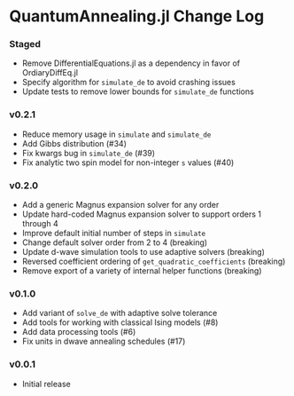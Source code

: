 QuantumAnnealing.jl Change Log
==============================

### Staged
- Remove DifferentialEquations.jl as a dependency in favor of OrdiaryDiffEq.jl
- Specify algorithm for `simulate_de` to avoid crashing issues
- Update tests to remove lower bounds for `simulate_de` functions

### v0.2.1
- Reduce memory usage in `simulate` and `simulate_de`
- Add Gibbs distribution (#34)
- Fix kwargs bug in `simulate_de` (#39)
- Fix analytic two spin model for non-integer `s` values (#40)

### v0.2.0
- Add a generic Magnus expansion solver for any order
- Update hard-coded Magnus expansion solver to support orders 1 through 4
- Improve default initial number of steps in `simulate`
- Change default solver order from 2 to 4 (breaking)
- Update d-wave simulation tools to use adaptive solvers (breaking)
- Reversed coefficient ordering of `get_quadratic_coefficients` (breaking)
- Remove export of a variety of internal helper functions (breaking)

### v0.1.0
- Add variant of `solve_de` with adaptive solve tolerance
- Add tools for working with classical Ising models (#8)
- Add data processing tools (#6)
- Fix units in dwave annealing schedules (#17)

### v0.0.1
- Initial release
